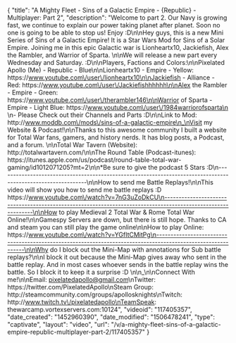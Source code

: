 {
    "title": "A Mighty Fleet - Sins of a Galactic Empire - {Republic} - Multiplayer: Part 2",
    "description": "Welcome to part 2. Our Navy is growing fast, we continue to explain our power taking planet after planet.  Soon no one is going to be able to stop us!  Enjoy :D\n\nHey guys, this is a new Mini Series of Sins of a Galactic Empire!  It is a Star Wars Mod for Sins of a Solar Empire.  Joining me in this epic Galactic war is Lionheartx10, Jackiefish, Alex the Rambler, and Warrior of Sparta.  \n\nWe will release a new part every Wednesday and Saturday. :D\n\nPlayers, Factions and Colors:\n\nPixelated Apollo (Me) - Republic - Blue\n\nLionheartx10 - Empire - Yellow: https:\/\/www.youtube.com\/user\/lionheartx10\n\nJackiefish - Alliance - Red: https:\/\/www.youtube.com\/user\/Jackiefishhhhhh\n\nAlex the Rambler - Empire - Green: https:\/\/www.youtube.com\/user\/therambler146\n\nWarrior of Sparta - Empire - Light Blue: https:\/\/www.youtube.com\/user\/1984warriorofsparta\n \n- Please Check out their Channels and Parts :D\n\nLink to Mod: http:\/\/www.moddb.com\/mods\/sins-of-a-galactic-empire\n_\nVisit my Website & Podcast!\n\nThanks to this awesome community I built a website for Total War fans, gamers, and history nerds.  It has blog posts, a Podcast, and a forum.  \n\nTotal War Tavern (Website): http:\/\/totalwartavern.com\/\n\nThe Round Table (Podcast-itunes): https:\/\/itunes.apple.com\/us\/podcast\/round-table-total-war-gaming\/id1012071205?mt=2\n\n*Be sure to give the podcast 5 Stars :D\n-------------------------------------------------------------------------------------------------------------\n\nHow to send me Battle Replays!\n\nThis video will show you how to send me battle replays :D https:\/\/www.youtube.com\/watch?v=7nG3uZoDkCU\n-------------------------------------------------------------------------------------------------------------\n\nHow to play Medieval 2 Total War & Rome Total War Online!\n\nGamespy Servers are down, but there is still hope.  Thanks to CA and steam you can still play the game online\n\nHow to play Online: https:\/\/www.youtube.com\/watch?v=YGfItCMitPg\n-------------------------------------------------------------------------------------------------------------\n\nWhy do I block out the Mini-Map with annotations for Sub battle replays?\n\nI block it out because the Mini-Map gives away who sent in the battle replay.  And in most cases whoever sends in the battle replay wins the battle.  So I block it to keep it a surprise :D  \n\n_\n\nConnect With me!\n\nEmail: pixelatedapollo@gmail.com\nTwitter: https:\/\/twitter.com\/PixelatedApollo\nSteam Group:  http:\/\/steamcommunity.com\/groups\/apollosknights\nTwitch: http:\/\/www.twitch.tv\/pixelatedapollo\nTeamSpeak: thewarcamp.vortexservers.com:10124",
    "videoid": "117405357",
    "date_created": "1452960390",
    "date_modified": "1506478241",
    "type": "captivate",
    "layout": "video",
    "url": "\/v\/a-mighty-fleet-sins-of-a-galactic-empire-republic-multiplayer-part-2\/117405357"
}